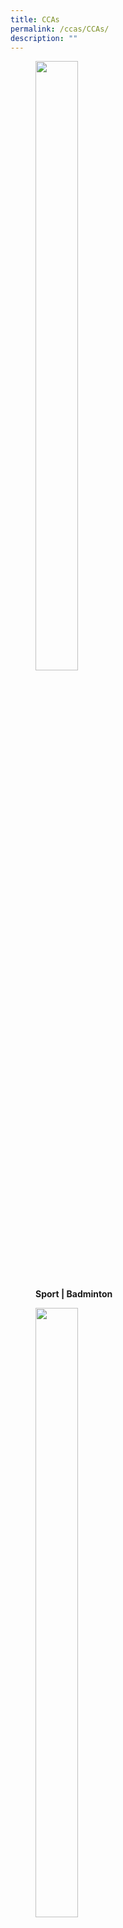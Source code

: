 ```yaml
---
title: CCAs
permalink: /ccas/CCAs/
description: ""
---
```

<figure>

<a href="/ccas/Sports/Badminton/" target = "\_blank"> <img style="width:40%;height:50%" src="/images/CCAs/S1.png"></a>

<figcaption>

<strong> Sport | Badminton </strong>

</figcaption>

</figure>

<figure>

<a href="/ccas/Sports/Basketball/" target = "\_blank"> <img style="width:40%;height:50%" src="/images/CCAs/S2.png"></a>

<figcaption>

<strong> Sport | Basketball </strong>

</figcaption>

</figure>

<figure>

<a href="/ccas/Sports/Football/" target = "\_blank"> <img style="width:40%;height:50%" src="/images/CCAs/S3.png"></a>

<figcaption>

<strong> Sport | Football </strong>

</figcaption>

</figure>

<figure>

<a href="/ccas/Sports/Hockey/" target = "\_blank"> <img style="width:40%;height:50%" src="/images/CCAs/S4.png"></a>

<figcaption>

<strong> Sport | Hockey </strong>

</figcaption>

</figure>

<figure>

<a href="/ccas/Sports/Netball/" target = "\_blank"> <img style="width:40%;height:50%" src="/images/CCAs/S5.png"></a>

<figcaption>

<strong> Sport | Netball </strong>

</figcaption>

</figure>

<figure>

<a href="/ccas/Sports/Taekwondo/" target = "\_blank"> <img style="width:40%;height:50%" src="/images/CCAs/S6.png"></a>

<figcaption>

<strong> Sport | Taekwondo </strong>

</figcaption>

</figure>

<figure>

<a href="/ccas/Performing-Arts/Brass-Band/" target = "\_blank"> <img style="width:40%;height:50%" src="/images/CCAs/S7.png"></a>

<figcaption>

<strong> Performing Arts | Brass Band </strong>

</figcaption>

</figure>

<figure>

<a href="/ccas/Performing-Arts/Chinese-Dance/" target = "\_blank"> <img style="width:40%;height:50%" src="/images/CCAs/S8.png"></a>

<figcaption>

<strong> Performing Arts | Chinese Dance </strong>

</figcaption>

</figure>

<figure>

<a href="/ccas/Performing-Arts/Choir/" target = "\_blank"> <img style="width:40%;height:50%" src="/images/CCAs/S9.png"></a>

<figcaption>

<strong> Performing Arts | Choir </strong>

</figcaption>

</figure>

<figure>

<a href="/ccas/Performing-Arts/Fusion-Dance/" target = "\_blank"> <img style="width:40%;height:50%" src="/images/CCAs/S10.png"></a>

<figcaption>

<strong> Performing Arts | Fusion Dance </strong>

</figcaption>

</figure>

<figure>

<a href="/ccas/Performing-Arts/Guzheng/" target = "\_blank"> <img style="width:40%;height:50%" src="/images/CCAs/S11.png"></a>

<figcaption>

<strong> Performing Arts | Guzheng </strong>

</figcaption>

</figure>

<figure>

<a href="/ccas/Performing-Arts/Indian-Dance/" target = "\_blank"> <img style="width:40%;height:50%" src="/images/CCAs/S12.png"></a>

<figcaption>

<strong> Performing Arts | Indian Dance </strong>

</figcaption>

</figure>

<figure>

<a href="/ccas/Performing-Arts/Malay-Dance/" target = "\_blank"> <img style="width:40%;height:50%" src="/images/CCAs/S13.png"></a>

<figcaption>

<strong> Performing Arts | Malay Dance </strong>

</figcaption>

</figure>

<figure>

<a href="/ccas/Performing-Arts/Speech-And-Drama-Club/" target = "\_blank"> <img style="width:40%;height:50%" src="/images/CCAs/S14.png"></a>

<figcaption>

<strong> Performing Arts | Speech and Drama </strong>

</figcaption>

</figure>

<figure>

<a href="/ccas/Clubs/Art-Club/" target = "\_blank"> <img style="width:40%;height:50%" src="/images/CCAs/S15.png"></a>

<figcaption>

<strong> Clubs & Societies | Art Club </strong>

</figcaption>

</figure>

<figure>

<a href="/ccas/Clubs/Ceramics-Club/" target = "\_blank"> <img style="width:40%;height:50%" src="/images/CCAs/S16.png"></a>

<figcaption>

<strong> Clubs & Societies |  Ceramics Club </strong>

</figcaption>

</figure>

<figure>

<a href="/ccas/Clubs/Infocomm-Club/" target = "\_blank"> <img style="width:40%;height:50%" src="/images/CCAs/S17.png"></a>

<figcaption>

<strong> Clubs & Societies | Infocomm </strong>

</figcaption>

</figure>

<figure>

<a href="/ccas/Clubs/Life-Skills-Club/" target = "\_blank"> <img style="width:40%;height:50%" src="/images/CCAs/S18.png"></a>

<figcaption>

<strong> Clubs & Societies | Life Skills </strong>

</figcaption>

</figure>

<figure>

<a href="/ccas/Clubs/Public-Speaking/" target = "\_blank"> <img style="width:40%;height:50%" src="/images/CCAs/S19.png"></a>

<figcaption>

<strong> Clubs & Societies | Public Speaking </strong>

</figcaption>

</figure>

<figure>

<a href="/ccas/Clubs/Robotics-Club/" target = "\_blank"> <img style="width:40%;height:50%" src="/images/CCAs/S20.png"></a>

<figcaption>

<strong> Clubs & Societies | Robotics </strong>

</figcaption>

</figure>

<figure>

<a href="/ccas/Uniformed-Groups/Red-Cross/" target = "\_blank"> <img style="width:40%;height:50%" src="/images/CCAs/S21.png"></a>

<figcaption>

<strong> Uniformed Groups | Red Cross </strong>

</figcaption>

</figure>

Rivervale CCA Programme aims to provide students with a platform to discover their interests and talents through our inclusive and diverse CCA programmes. Our CCAs consist of the Visual and Performing Arts, Sports, Uniform Group and Clubs and Societies.

  

Rivervale adopts the ‘Free Choice’ model and allocates students to their first choice of CCA. We believe in supporting their interest first, and through interest, they will harness greater passion.

  

Every Friday morning, Primary 2 to Primary 6 students will engage in CCAs of their choice, where they will progressively develop CCA-specific knowledge, skills, values and attitudes. Students’ potential and talent are further developed through the after-school trainings. CCAs also offer excellent platforms for students to learn core values, social and emotional competencies and the emerging 21st Century Competencies.

#### **CCA Details**

<style type="text/css">
.tg  {border-collapse:collapse;border-spacing:0;}
.tg td{border-color:black;border-style:solid;border-width:1px;font-family:Arial, sans-serif;font-size:14px;
  overflow:hidden;padding:10px 5px;word-break:normal;}
.tg th{border-color:black;border-style:solid;border-width:1px;font-family:Arial, sans-serif;font-size:14px;
  font-weight:normal;overflow:hidden;padding:10px 5px;word-break:normal;}
.tg .tg-m9di{background-color:#FFF;color:#0C3989;text-align:center;vertical-align:middle}
.tg .tg-pg9x{background-color:#FFF;color:#0C3989;font-weight:bold;text-align:center;vertical-align:top}
</style>
<table class="tg" style="border: 1px solid black">
<thead>
  <tr style="border: 1px solid black">
    <th class="tg-pg9x" style="border: 1px solid black">Day<br></th>
    <th class="tg-pg9x" style="border: 1px solid black">Time<br></th>
    <th class="tg-pg9x" style="border: 1px solid black">Level<br></th>
  </tr>
</thead>
<tbody>
  <tr style="border: 1px solid black">
    <td class="tg-m9di" style="border: 1px solid black">Friday<br></td>
    <td class="tg-m9di" style="border: 1px solid black">7.30am to 9.00am<br></td>
    <td class="tg-m9di" style="border: 1px solid black">P2 to P6<br></td>
  </tr>
  <tr style="border: 1px solid black">
    <td class="tg-m9di" style="border: 1px solid black">Monday/ Thursday/ Friday<br>(Refer to individual CCA page)<br></td>
    <td class="tg-m9di" style="border: 1px solid black">After school hours<br></td>
    <td class="tg-m9di" style="border: 1px solid black">P3 to P6</td>
  </tr>
</tbody>
</table>